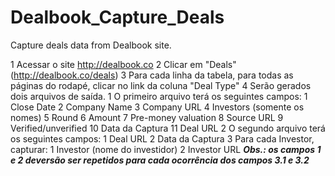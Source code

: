 # Dealbook_Capture_Deals
Capture deals data from Dealbook site.

1 Acessar o site http://dealbook.co
2 Clicar em "Deals" (http://dealbook.co/deals)
3 Para cada linha da tabela, para todas as páginas do rodapé, clicar no link da coluna "Deal Type"
4 Serão gerados dois arquivos de saída.
  1 O primeiro arquivo terá os seguintes campos:
    1 Close Date
    2 Company Name
    3 Company URL
    4 Investors (somente os nomes)
    5 Round
    6 Amount
    7 Pre-money valuation
    8 Source URL
    9 Verified/unverified
    10 Data da Captura
    11 Deal URL
  2 O segundo arquivo terá os seguintes campos:
    1 Deal URL
    2 Data da Captura
    3 Para cada Investor, capturar:
      1 Investor (nome do investidor)
      2 Investor URL
      ***Obs.: os campos 1 e 2 deversão ser repetidos para cada ocorrência dos campos 3.1 e 3.2***
